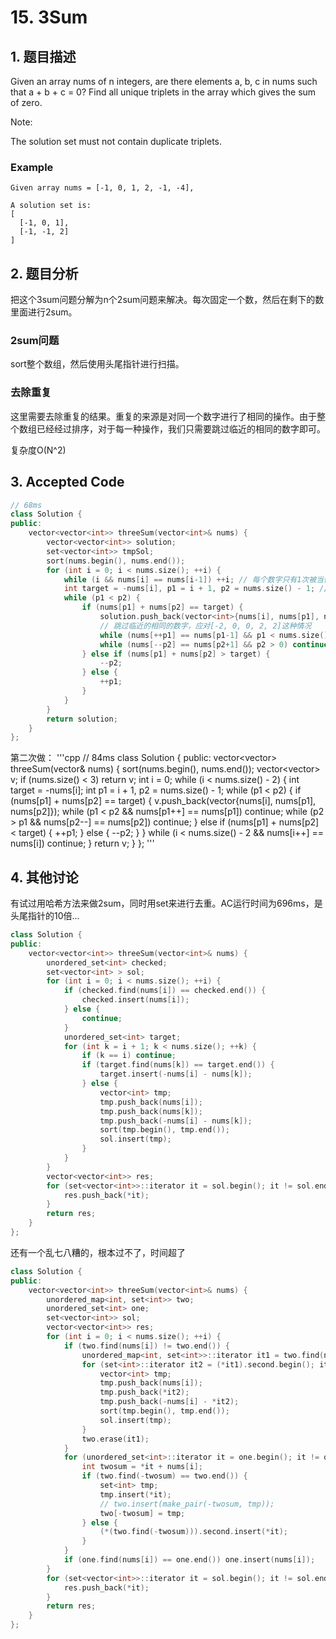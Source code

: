 # 15. 3Sum

## 1. 题目描述
Given an array nums of n integers, are there elements a, b, c in nums such that a + b + c = 0? Find all unique triplets in the array which gives the sum of zero.

Note:

The solution set must not contain duplicate triplets.

### Example
```
Given array nums = [-1, 0, 1, 2, -1, -4],

A solution set is:
[
  [-1, 0, 1],
  [-1, -1, 2]
]
```

## 2. 题目分析
把这个3sum问题分解为n个2sum问题来解决。每次固定一个数，然后在剩下的数里面进行2sum。

### 2sum问题
sort整个数组，然后使用头尾指针进行扫描。

### 去除重复
这里需要去除重复的结果。重复的来源是对同一个数字进行了相同的操作。由于整个数组已经经过排序，对于每一种操作，我们只需要跳过临近的相同的数字即可。

复杂度O(N^2)

## 3. Accepted Code
```cpp
// 68ms
class Solution {
public:
    vector<vector<int>> threeSum(vector<int>& nums) {
        vector<vector<int>> solution;
        set<vector<int>> tmpSol;
        sort(nums.begin(), nums.end());
        for (int i = 0; i < nums.size(); ++i) {
            while (i && nums[i] == nums[i-1]) ++i; // 每个数字只有1次被当做第一个数字的机会
            int target = -nums[i], p1 = i + 1, p2 = nums.size() - 1; // p1 = i + 1 是因为i之前的数字已经充分参与到组成3sum的过程中了，无需再次参与
            while (p1 < p2) {
                if (nums[p1] + nums[p2] == target) {
                    solution.push_back(vector<int>{nums[i], nums[p1], nums[p2]});
                    // 跳过临近的相同的数字，应对[-2, 0, 0, 2, 2]这种情况
                    while (nums[++p1] == nums[p1-1] && p1 < nums.size()) continue;
                    while (nums[--p2] == nums[p2+1] && p2 > 0) continue;
                } else if (nums[p1] + nums[p2] > target) {
                    --p2;
                } else {
                    ++p1;
                }
            }
        }
        return solution;
    }
};
```

第二次做：
'''cpp
// 84ms
class Solution {
public:
    vector<vector<int>> threeSum(vector<int>& nums) {
        sort(nums.begin(), nums.end());
        vector<vector<int>> v;
        if (nums.size() < 3) return v;
        int i = 0;
        while (i < nums.size() - 2) {
            int target = -nums[i];
            int p1 = i + 1, p2 = nums.size() - 1;
            while (p1 < p2) {
                if (nums[p1] + nums[p2] == target) {
                    v.push_back(vector<int>{nums[i], nums[p1], nums[p2]});
                    while (p1 < p2 && nums[p1++] == nums[p1]) continue;
                    while (p2 > p1 && nums[p2--] == nums[p2]) continue;
                } else if (nums[p1] + nums[p2] < target) {
                    ++p1;
                } else {
                    --p2;
                }
            }
            while (i < nums.size() - 2 && nums[i++] == nums[i]) continue;
        }
        return v;
    }
};
'''

## 4. 其他讨论
有试过用哈希方法来做2sum，同时用set来进行去重。AC运行时间为696ms，是头尾指针的10倍...
```cpp
class Solution {
public:
    vector<vector<int>> threeSum(vector<int>& nums) {
        unordered_set<int> checked;
        set<vector<int> > sol;
        for (int i = 0; i < nums.size(); ++i) {
            if (checked.find(nums[i]) == checked.end()) {
                checked.insert(nums[i]);
            } else {
                continue;
            }
            unordered_set<int> target;
            for (int k = i + 1; k < nums.size(); ++k) {
                if (k == i) continue;
                if (target.find(nums[k]) == target.end()) {
                    target.insert(-nums[i] - nums[k]);
                } else {
                    vector<int> tmp;
                    tmp.push_back(nums[i]);
                    tmp.push_back(nums[k]);
                    tmp.push_back(-nums[i] - nums[k]);
                    sort(tmp.begin(), tmp.end());
                    sol.insert(tmp);
                }
            }
        }
        vector<vector<int>> res;
        for (set<vector<int>>::iterator it = sol.begin(); it != sol.end(); ++it) {
            res.push_back(*it);
        }
        return res;
    }
};
```

还有一个乱七八糟的，根本过不了，时间超了
```cpp
class Solution {
public:
    vector<vector<int>> threeSum(vector<int>& nums) {
        unordered_map<int, set<int>> two;
        unordered_set<int> one;
        set<vector<int>> sol;
        vector<vector<int>> res;
        for (int i = 0; i < nums.size(); ++i) {
            if (two.find(nums[i]) != two.end()) {
                unordered_map<int, set<int>>::iterator it1 = two.find(nums[i]);
                for (set<int>::iterator it2 = (*it1).second.begin(); it2 != (*it1).second.end(); ++it2) {
                    vector<int> tmp;
                    tmp.push_back(nums[i]);
                    tmp.push_back(*it2);
                    tmp.push_back(-nums[i] - *it2);
                    sort(tmp.begin(), tmp.end());
                    sol.insert(tmp);
                }
                two.erase(it1);
            }
            for (unordered_set<int>::iterator it = one.begin(); it != one.end(); ++it) {
                int twosum = *it + nums[i];
                if (two.find(-twosum) == two.end()) {
                    set<int> tmp;
                    tmp.insert(*it);
                    // two.insert(make_pair(-twosum, tmp));
                    two[-twosum] = tmp;
                } else {
                    (*(two.find(-twosum))).second.insert(*it);
                }
            }
            if (one.find(nums[i]) == one.end()) one.insert(nums[i]);
        }
        for (set<vector<int>>::iterator it = sol.begin(); it != sol.end(); ++it) {
            res.push_back(*it);
        }
        return res;
    }
};
```